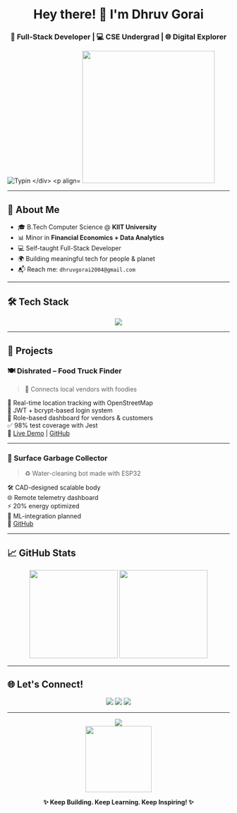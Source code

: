 <!-- Dhruv Gorai GitHub Profile README -->

<h1 align="center">
  Hey there! 👋 I'm <strong>Dhruv Gorai</strong>
</h1>

<h3 align="center">🚀 Full-Stack Developer | 💻 CSE Undergrad | 🌐 Digital Explorer </h3>

<div align="centre">
  <img src="https://readme-typing-svg.herokuapp.com?font=Fira+Code&size=24&duration=3000&pause=1000&color=00FFDD&center=true&vCenter=true&width=600&lines=Frontend+Wizard+🧙‍♂️;Open+Source+Contributor+🌍;Tech+Enthusiast+💡;Loves+to+build+cool+projects+🚀" alt="Typin
    
</div>


<p align="centre">
  <img src="https://media.giphy.com/media/L1R1tvI9svkIWwpVYr/giphy.gif" width="300" />
</p>

---

## 🌟 About Me

- 🎓 B.Tech Computer Science @ **KIIT University**
- 📊 Minor in **Financial Economics + Data Analytics**
- 💻 Self-taught Full-Stack Developer
- 🌍 Building meaningful tech for people & planet
- 📬 Reach me: `dhruvgorai2004@gmail.com`

---

## 🛠 Tech Stack

<p align="center">
  <img src="https://skillicons.dev/icons?i=js,react,nextjs,nodejs,mongodb,mysql,java,cpp,python,html,css,git,github,linux,vscode" />
</p>

---

## 🚀 Projects

### 🍽️ Dishrated – Food Truck Finder
> 🍔 Connects local vendors with foodies

📍 Real-time location tracking with OpenStreetMap  
🔐 JWT + bcrypt-based login system  
💬 Role-based dashboard for vendors & customers  
✅ 98% test coverage with Jest  
🔗 [Live Demo](https://dishrated1.netlify.app/) | [GitHub](https://github.com/Dcodder33/dishrated)

---

### 🧹 Surface Garbage Collector
> ♻️ Water-cleaning bot made with ESP32

🛠️ CAD-designed scalable body  
🌐 Remote telemetry dashboard  
⚡ 20% energy optimized  
🤖 ML-integration planned  
🔗 [GitHub](https://github.com/Dcodder33/Surface-garbage-collector)

---

## 📈 GitHub Stats

<p align="center">
  <img src="https://github-readme-stats.vercel.app/api?username=Dcodder33&show_icons=true&theme=radical&count_private=true&hide=issues" height="200"/>
  <img src="https://github-readme-streak-stats.herokuapp.com?user=Dcodder33&theme=radical&date_format=M%20j%5B%2C%20Y%5D" height="200"/>
</p>

---

## 🌐 Let's Connect!

<p align="center">
  <a href="https://github.com/Dcodder33"><img src="https://img.shields.io/badge/GitHub-000?style=for-the-badge&logo=github&logoColor=white" /></a>
  <a href="https://linkedin.com/in/dhruv-gorai-778b7b278"><img src="https://img.shields.io/badge/LinkedIn-0077B5?style=for-the-badge&logo=linkedin&logoColor=white" /></a>
  <a href="mailto:dhruvgorai2004@gmail.com"><img src="https://img.shields.io/badge/Gmail-EA4335?style=for-the-badge&logo=gmail&logoColor=white" /></a>
</p>

---

<p align="center">
  <img src="https://komarev.com/ghpvc/?username=Dcodder33&label=Profile+Views&color=green&style=flat" />
  <br />
  <img src="https://media.giphy.com/media/26tPoyDhjiJ2g7rEs/giphy.gif" width="150" />
</p>

<p align="center"><b>✨ Keep Building. Keep Learning. Keep Inspiring! ✨</b></p>

